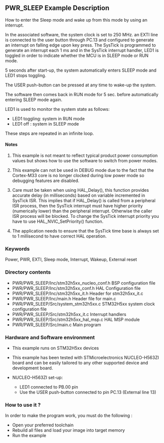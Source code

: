 ## <b>PWR_SLEEP Example Description</b>

How to enter the Sleep mode and wake up from this mode by using an interrupt.

In the associated software, the system clock is set to 250 MHz.
an EXTI line is connected to the user button through PC.13 and configured
to generate an interrupt on falling edge upon key press.
The SysTick is programmed to generate an interrupt each 1 ms and in the SysTick
interrupt handler, LED1 is toggled in order to indicate whether the MCU is in SLEEP mode
or RUN mode.

5 seconds after start-up, the system automatically enters SLEEP mode and
LED1 stops toggling.

The USER push-button can be pressed at any time to wake-up the system.

The software then comes back in RUN mode for 5 sec. before automatically entering SLEEP mode again.

LED1 is used to monitor the system state as follows:

 - LED1 toggling: system in RUN mode
 - LED1 off : system in SLEEP mode

These steps are repeated in an infinite loop.

#### <b>Notes</b>

 1. This example is not meant to reflect typical product power consumption values but shows how to use the software to switch from power modes.

 2. This example can not be used in DEBUG mode due to the fact
    that the Cortex-M33 core is no longer clocked during low power mode
    so debugging features are disabled.

 3. Care must be taken when using HAL_Delay(), this function provides accurate delay (in milliseconds)
    based on variable incremented in SysTick ISR. This implies that if HAL_Delay() is called from
    a peripheral ISR process, then the SysTick interrupt must have higher priority (numerically lower)
    than the peripheral interrupt. Otherwise the caller ISR process will be blocked.
    To change the SysTick interrupt priority you have to use HAL_NVIC_SetPriority() function.

 4. The application needs to ensure that the SysTick time base is always set to 1 millisecond
    to have correct HAL operation.

### <b>Keywords</b>

Power, PWR, EXTI, Sleep mode, Interrupt, Wakeup, External reset

### <b>Directory contents</b>

  - PWR/PWR_SLEEP/Inc/stm32h5xx_nucleo_conf.h               BSP configuration file
  - PWR/PWR_SLEEP/Inc/stm32h5xx_conf.h                      HAL Configuration file
  - PWR/PWR_SLEEP/Inc/stm32h5xx_it.h                        Header for stm32h5xx_it.c
  - PWR/PWR_SLEEP/Inc/main.h                                Header file for main.c
  - PWR/PWR_SLEEP/Src/system_stm32h5xx.c                    STM32H5xx system clock configuration file
  - PWR/PWR_SLEEP/Src/stm32h5xx_it.c                        Interrupt handlers
  - PWR/PWR_SLEEP/Src/stm32h5xx_hal_msp.c                   HAL MSP module
  - PWR/PWR_SLEEP/Src/main.c                                Main program

### <b>Hardware and Software environment</b>

  - This example runs on STM32H5xx devices

  - This example has been tested with STMicroelectronics NUCLEO-H563ZI
    board and can be easily tailored to any other supported device
    and development board.

  - NUCLEO-H563ZI set-up:
    - LED1 connected to PB.00 pin
    - Use the USER push-button connected to pin PC.13 (External line 13)

### <b>How to use it ?</b>

In order to make the program work, you must do the following :

 - Open your preferred toolchain
 - Rebuild all files and load your image into target memory
 - Run the example


